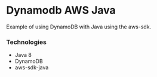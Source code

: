 # Dynamodb AWS Java

Example of using DynamoDB with Java using the aws-sdk.

### Technologies

- Java 8
- DynamoDB
- aws-sdk-java
